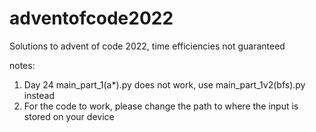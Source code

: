 # adventofcode2022
Solutions to advent of code 2022, time efficiencies not guaranteed

notes: 
1. Day 24 main_part_1(a*).py does not work, use main_part_1v2(bfs).py instead
2. For the code to work, please change the path to where the input is stored on your device
